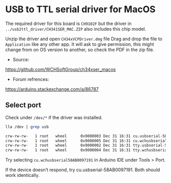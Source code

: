 
# USB to TTL serial driver for MacOS 

The required driver for this board is `CH9102F` but the driver in 
`../usb2ttl_driver/CH341SER_MAC.ZIP` also includes this chip model.

Unzip the driver and open `CH34xVCPDriver.dmg` file 
Drag and drop the file to `Application` like any other app.
It will ask to give permission, this might change from on OS version to another,
so check the PDF in the zip file.

* Source:

https://github.com/WCHSoftGroup/ch34xser_macos

* Forum refrences:

https://arduino.stackexchange.com/a/86787

## Select port

Check under `/dev/*` if the driver was installed.

```sh
lla /dev | grep usb

crw-rw-rw-   1 root   wheel      0x9000003 Dec 31 16:31 cu.usbserial-58AB0097191
crw-rw-rw-   1 root   wheel      0x9000005 Dec 31 16:31 cu.wchusbserial58AB0097191
crw-rw-rw-   1 root   wheel      0x9000002 Dec 31 16:31 tty.usbserial-58AB0097191
crw-rw-rw-   1 root   wheel      0x9000004 Dec 31 16:31 tty.wchusbserial58AB0097191
```

Try selecting `cu.wchusbserial58AB0097191` in Arduino IDE under Tools > Port.

If the device doesn’t respond, try cu.usbserial-58AB0097191.
Both should work identically.


